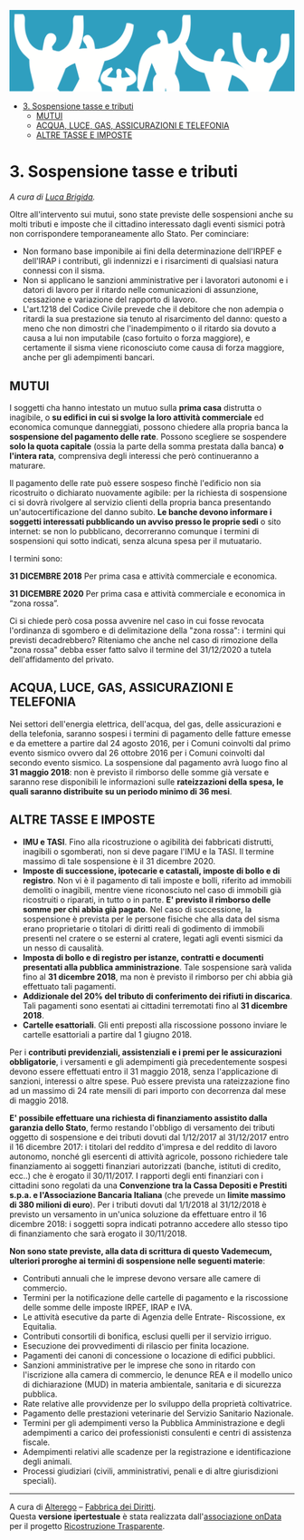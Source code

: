 ![immagine_03_0](./resources/03_0.png)

<!-- TOC --> 
- [3. Sospensione tasse e tributi](#3-sospensione-tasse-e-tributi)
    - [MUTUI](#mutui)
    - [ACQUA, LUCE, GAS, ASSICURAZIONI E TELEFONIA](#acqua-luce-gas-assicurazioni-e-telefonia)
    - [ALTRE TASSE E IMPOSTE](#altre-tasse-e-imposte)
<!-- /TOC -->

# 3. Sospensione tasse e tributi

*A cura di [Luca Brigida](https://twitter.com/LucaBrigidaFdD).*

Oltre all'intervento sui mutui, sono state previste delle sospensioni anche su molti tributi e imposte che il cittadino interessato dagli eventi sismici potrà non corrispondere temporaneamente allo Stato.
Per cominciare:

* Non formano base imponibile ai fini della determinazione dell'IRPEF e dell'IRAP i contributi, gli indennizzi e i risarcimenti di qualsiasi natura connessi con il sisma.
* Non si applicano le sanzioni amministrative per i lavoratori autonomi e i datori di lavoro per il ritardo nelle comunicazioni di assunzione, cessazione e variazione del rapporto di lavoro.
* L'art.1218 del Codice Civile prevede che il debitore che non adempia o ritardi la sua prestazione sia tenuto al risarcimento del danno:
questo a meno che non dimostri che l'inadempimento o il ritardo sia dovuto a causa a lui non imputabile (caso fortuito o forza maggiore), e certamente il sisma viene riconosciuto come causa di forza maggiore, anche per gli adempimenti bancari.

## MUTUI

I soggetti cha hanno intestato un mutuo sulla **prima casa** distrutta o inagibile, o **su edifici in cui si svolge la loro attività commerciale** ed economica comunque danneggiati, possono chiedere alla propria banca la **sospensione del pagamento delle rate**.
Possono scegliere se sospendere **solo la quota capitale** (ossia la parte della somma prestata dalla banca) **o l'intera rata**, comprensiva degli interessi che però continueranno a maturare.

Il pagamento delle rate può essere sospeso finchè l'edificio non sia ricostruito o dichiarato nuovamente agibile: per la richiesta di sospensione ci si dovrà rivolgere al servizio clienti della propria banca presentando un'autocertificazione del danno subito.
**Le banche devono informare i soggetti interessati pubblicando un avviso presso le proprie sedi** o sito internet: se non lo pubblicano, decorreranno comunque i termini di sospensioni qui sotto indicati,  senza alcuna spesa per il mutuatario.

I termini sono:

**31 DICEMBRE 2018** Per prima casa e attività commerciale e economica.

**31 DICEMBRE 2020** Per prima casa e attività commerciale e economica in “zona rossa”.

Ci si chiede però cosa possa avvenire nel caso in cui fosse revocata l'ordinanza di sgombero e di delimitazione della "zona rossa": i termini qui previsti decadrebbero? Riteniamo che anche nel caso di rimozione della "zona rossa" debba esser fatto salvo il termine del 31/12/2020 a tutela dell'affidamento del privato.

## ACQUA, LUCE, GAS, ASSICURAZIONI E TELEFONIA

Nei settori dell'energia elettrica, dell'acqua, del gas, delle assicurazioni e della telefonia, saranno sospesi i termini di pagamento delle fatture emesse e da emettere a partire dal 24 agosto 2016, per i Comuni coinvolti dal primo evento sismico ovvero dal 26 ottobre 2016 per i Comuni coinvolti dal secondo evento sismico.
La sospensione dal pagamento avrà luogo fino al **31 maggio 2018**: non è previsto il rimborso delle somme già versate e saranno rese disponibili le informazioni sulle **rateizzazioni della spesa, le quali saranno distribuite su un periodo minimo di 36 mesi**.

## ALTRE TASSE E IMPOSTE

* **IMU e TASI**. Fino alla ricostruzione o agibilità dei fabbricati distrutti, inagibili o sgomberati, non si deve pagare l'IMU e la TASI.
Il termine massimo di tale sospensione è il 31 dicembre 2020.
* **Imposte di successione, ipotecarie e catastali,
imposte di bollo e di registro**.
Non vi è il pagamento di tali imposte e bolli, riferito ad immobili demoliti o inagibili, mentre viene riconosciuto nel caso di immobili già ricostruiti o riparati, in tutto o in parte.
**E' previsto il rimborso delle somme per chi abbia già pagato**. Nel caso di successione, la sospensione è prevista per le persone fisiche che alla data del sisma erano proprietarie o titolari di diritti reali di godimento di immobili presenti nel cratere o se esterni al cratere, legati agli eventi sismici da un nesso di causalità.
* **Imposta di bollo e di registro per istanze, contratti e documenti presentati alla pubblica amministrazione**. Tale sospensione sarà valida fino al **31 dicembre 2018**, ma non è previsto il rimborso per chi abbia già effettuato tali pagamenti.
* **Addizionale del 20% del tributo di conferimento dei rifiuti in discarica**. Tali pagamenti sono esentati ai cittadini terremotati fino al **31 dicembre 2018**.
* **Cartelle esattoriali**. Gli enti preposti alla riscossione possono inviare le cartelle esattoriali a partire dal 1 giugno 2018.

Per i **contributi previdenziali, assistenziali e i premi per le assicurazioni obbligatorie**, i versamenti e gli adempimenti già precedentemente sospesi devono essere effettuati entro il 31 maggio 2018, senza l'applicazione di sanzioni, interessi o altre spese. Può essere prevista una rateizzazione fino ad un massimo di 24 rate mensili di pari importo con decorrenza dal mese di maggio 2018.

**E' possibile effettuare una richiesta di finanziamento assistito dalla garanzia dello Stato**, fermo restando l'obbligo di versamento dei tributi oggetto di sospensione e dei tributi dovuti dal 1/12/2017 al 31/12/2017 entro il 16 dicembre 2017: i titolari del reddito d'impresa e del reddito di lavoro autonomo, nonché gli esercenti di attività agricole, possono richiedere tale finanziamento ai soggetti finanziari autorizzati (banche, istituti di credito, ecc..) che è erogato il 30/11/2017.
I rapporti degli enti finanziari con i cittadini sono regolati da una **Convenzione tra la Cassa Depositi e Prestiti s.p.a. e l'Associazione Bancaria Italiana** (che prevede un **limite massimo di 380 milioni di euro**).
Per i tributi dovuti dal 1/1/2018 al 31/12/2018 è previsto un versamento in un'unica soluzione da effettuare entro il 16 dicembre 2018: i soggetti sopra indicati potranno accedere allo stesso tipo di finanziamento che sarà erogato il 30/11/2018.

**Non sono state previste, alla data di scrittura di questo Vademecum, ulteriori proroghe ai termini di sospensione nelle seguenti materie**:

* Contributi annuali che le imprese devono versare alle camere di commercio.
* Termini per la notificazione delle cartelle di pagamento e la riscossione delle somme delle imposte IRPEF, IRAP e IVA.
* Le attività esecutive da parte di Agenzia delle Entrate- Riscossione,
ex Equitalia.
* Contributi consortili di bonifica, esclusi quelli per il servizio irriguo.
* Esecuzione dei provvedimenti di rilascio per finita locazione.
* Pagamenti dei canoni di concessione o locazione di edifici pubblici.
* Sanzioni amministrative per le imprese che sono in ritardo con l'iscrizione alla camera di commercio, le denunce REA e il modello unico di dichiarazione (MUD) in materia ambientale, sanitaria e di sicurezza pubblica.
* Rate relative alle provvidenze per lo sviluppo della proprietà coltivatrice.
* Pagamento delle prestazioni veterinarie del Servizio Sanitario Nazionale.
* Termini per gli adempimenti verso la Pubblica Amministrazione e
degli adempimenti a carico dei professionisti consulenti e centri di
assistenza fiscale.
* Adempimenti relativi alle scadenze per la registrazione e identificazione degli animali.
* Processi giudiziari (civili, amministrativi, penali e di altre giurisdizioni speciali).

---
<footer>
<div id="about">
A cura di <a href="http://www.fabbricadeidiritti.it/" target="_blank">Alterego</a> – <a href="https://www.facebook.com/fabbricadeidiritti/" target="_blank">Fabbrica dei Diritti</a>.<br>
Questa <strong>versione ipertestuale</strong> è stata realizzata dall'<a target="_blank" href="http://ondata.it">associazione onData</a> per il progetto <a target="_blank" href="http://ricostruzionetrasparente.it/">Ricostruzione Trasparente</a>.
</div>
</footer>